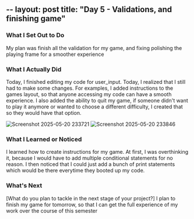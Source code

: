 --
layout: post
title: "Day 5 - Validations, and finishing game"
---

### What I Set Out to Do
My plan was finish all the validation for my game, and fixing polishing the playing frame for a smoother experience

### What I Actually Did
Today, I finished editing my code for user_input. Today, I realized that I still had to make some changes. For examples, I added instructions
to the games layout, so that anyone accessing my code can have a smooth experience. I also added the ability to quit my game, if someone didn't want to play it anymore or wanted to choose
a different difficulty, I created that so they would have that option.

![Screenshot 2025-05-20 233721](https://github.com/user-attachments/assets/d91a478c-7bbe-45be-9322-0b54a40a280e)
![Screenshot 2025-05-20 233846](https://github.com/user-attachments/assets/e027b2ad-9a1e-42a9-a44a-c44e4e7fa6a6)



### What I Learned or Noticed
I learned how to create instructions for my game. At first, I was overthinking it, because I would have to add multiple conditional statements for no reason. 
I then noticed that I could just add a bunch of print statements which would be there everytime they booted up my code.

### What's Next

[What do you plan to tackle in the next stage of your project?]
I plan to finish my game for tomorrow, so that I can get the full experience of my work over the course of this semester
